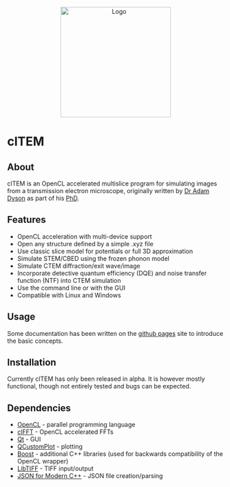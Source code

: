 
<p align="center"> 
<img src="https://jjppeters.github.io/clTEM/assets/logo.svg" alt="Logo" width="256px"/>
</p>

# clTEM  
## About  
clTEM is an OpenCL accelerated multislice program for simulating images from a transmission electron microscope, originally written by [Dr Adam Dyson](https://github.com/ADyson) as part of his [PhD](http://wrap.warwick.ac.uk/72953/).  

## Features
- OpenCL acceleration with multi-device support
- Open any structure defined by a simple .xyz file  
- Use classic slice model for potentials or full 3D approximation
- Simulate STEM/CBED using the frozen phonon model
- Simulate CTEM diffraction/exit wave/image
- Incorporate detective quantum efficiency (DQE) and noise transfer function (NTF) into CTEM simulation
- Use the command line or with the GUI
- Compatible with Linux and Windows

## Usage
Some documentation has been written on the [github pages](https://jjppeters.github.io/clTEM/guide) site to introduce the basic concepts.

## Installation
Currently clTEM has only been released in alpha. It is however mostly functional, though not entirely tested and bugs can be expected.

## Dependencies  
  
 - [OpenCL](https://www.khronos.org/opencl/) - parallel programming language  
 - [clFFT](https://github.com/clMathLibraries/clFFT) - OpenCL accelerated FFTs  
 - [Qt](http://www.qt.io/) - GUI  
 - [QCustomPlot](http://qcustomplot.com/) - plotting  
 - [Boost](https://www.boost.org/) - additional C++ libraries (used for backwards compatibility of the OpenCL wrapper)  
 - [LibTIFF](http://simplesystems.org/libtiff/) - TIFF input/output  
 - [JSON for Modern C++](https://github.com/nlohmann/json) - JSON file creation/parsing

